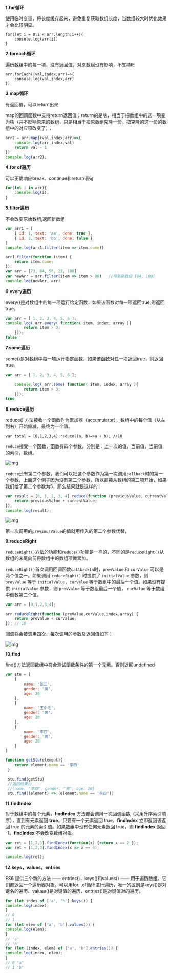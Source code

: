 **1.for循环**

使用临时变量，将长度缓存起来，避免重复获取数组长度，当数组较大时优化效果才会比较明显。

```JS
for(let i = 0;i < arr.length;i++){
    console.log(arr[i])
}
```



**2.foreach循环**

遍历数组中的每一项，没有返回值，对原数组没有影响，不支持IE

```JS
arr.forEach((val,index,arr)=>{
    console.log(val,index,arr)
})
```

**3.map循环**

有返回值，可以return出来

map的回调函数中支持return返回值；return的是啥，相当于把数组中的这一项变为啥（并不影响原来的数组，只是相当于把原数组克隆一份，把克隆的这一份的数组中的对应项改变了）；

```js
arr2 = arr.map((val,index,arr)=>{
    console.log(arr,index,val)
    return val - 1
})
console.log(arr2);
```

**4.for of遍历**

可以正确响应break、continue和return语句

```js
for(let i in arr){
    console.log(i);
}
```



**5.filter遍历**

不会改变原始数组,返回新数组

```js
var arr1 = [
    { id: 1, text: 'aa', done: true },
    { id: 2, text: 'bb', done: false }
]
console.log(arr1.filter(item => item.done))

arr1.filter(function (item) {
    return item.done;
});
var arr = [73, 84, 56, 22, 100]
var newArr = arr.filter(item => item > 80)   //得到新数组 [84, 100]
console.log(newArr, arr)
```



**6.every遍历**

every()是对数组中的每一项运行给定函数，如果该函数对每一项返回true,则返回true。

```js
var arr = [ 1, 2, 3, 4, 5, 6 ]; 
console.log( arr.every( function( item, index, array ){ 
        return item > 3; 
    })); 
false
```

**7.some遍历**

some()是对数组中每一项运行指定函数，如果该函数对任一项返回true，则返回true。

```js
var arr = [ 1, 2, 3, 4, 5, 6 ]; 
   
    console.log( arr.some( function( item, index, array ){ 
        return item > 3; 
    })); 
true
```

**8.reduce遍历**

reduce() 方法接收一个函数作为累加器（accumulator），数组中的每个值（从左到右）开始缩减，最终为一个值。

```JS
var total = [0,1,2,3,4].reduce((a, b)=>a + b); //10
```

`reduce`接受一个函数，函数有四个参数，分别是：上一次的值，当前值，当前值的索引，数组。

![img](https://images2018.cnblogs.com/blog/1403464/201807/1403464-20180713112335425-223204218.png)

`reduce`还有第二个参数，我们可以把这个参数作为第一次调用`callback`时的第一个参数，上面这个例子因为没有第二个参数，所以直接从数组的第二项开始，如果我们给了第二个参数为5，那么结果就是这样的：

```js
var result = [0, 1, 2, 3, 4].reduce(function (previousValue, currentValue, index, array) {
    return previousValue + currentValue;
});
console.log(result);
```

![img](https://images2018.cnblogs.com/blog/1403464/201807/1403464-20180713112406091-1932166695.png)

第一次调用的`previousValue`的值就用传入的第二个参数代替，

**9.reduceRight**

`reduceRight()`方法的功能和`reduce()`功能是一样的，不同的是`reduceRight()`从数组的末尾向前将数组中的数组项做累加。

`reduceRight()`首次调用回调函数`callbackfn`时，`prevValue` 和 `curValue` 可以是两个值之一。如果调用 `reduceRight()` 时提供了 `initialValue` 参数，则 `prevValue` 等于 `initialValue`，`curValue` 等于数组中的最后一个值。如果没有提供 `initialValue` 参数，则 `prevValue` 等于数组最后一个值， `curValue` 等于数组中倒数第二个值。

```js
var arr = [0,1,2,3,4];
 
arr.reduceRight(function (preValue,curValue,index,array) {
    return preValue + curValue;
}); // 10
```

回调将会被调用四次，每次调用的参数及返回值如下：

![img](https://images2018.cnblogs.com/blog/1403464/201807/1403464-20180713112700747-845347728.png)

**10.find**

find()方法返回数组中符合测试函数条件的第一个元素。否则返回undefined 

```js
var stu = [
    {
        name: '张三',
        gender: '男',
        age: 20
    },
    {
        name: '王小毛',
        gender: '男',
        age: 20
    },
    {
        name: '李四',
        gender: '男',
        age: 20
    }
]

function getStu(element){
    return element.name == '李四'
 }
  
 stu.find(getStu)
 //返回结果为
 //{name: "李四", gender: "男", age: 20}
 stu.find((element) => (element.name == '李四'))
```



**11.findIndex**

对于数组中的每个元素，**findIndex** 方法都会调用一次回调函数（采用升序索引顺序），直到有元素返回 **true**。只要有一个元素返回 true，**findIndex** 立即返回该返回 true 的元素的索引值。如果数组中没有任何元素返回 true，则 **findIndex** 返回 -1。**findIndex** 不会改变数组对象。

```js
var ret = [1,2,3].findIndex(function(x) {return x == 2 });
var ret = [1,2,3].findIndex(x => x == 4);

console.log(ret);
```

**12.keys，values，entries**

 ES6 提供三个新的方法 —— entries()，keys()和values() —— 用于遍历数组。它们都返回一个遍历器对象，可以用for...of循环进行遍历，唯一的区别是keys()是对键名的遍历、values()是对键值的遍历，entries()是对键值对的遍历。

```js
for (let index of ['a', 'b'].keys()) {
console.log(index);
}
// 0
// 1
for (let elem of ['a', 'b'].values()) {
console.log(elem);
}
// 'a'
// 'b'
for (let [index, elem] of ['a', 'b'].entries()) {
console.log(index, elem);
}
// 0 "a"
// 1 "b"
```



















